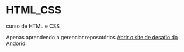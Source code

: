 # HTML_CSS
 curso de HTML e CSS

Apenas aprendendo a gerenciar reposotórios
<a href="https://marcosaom.github.io/curso-HTML/HTML/Desafios/Módulo%202/site%20android/site.html"> Abrir o site de desafio do Andorid</a>